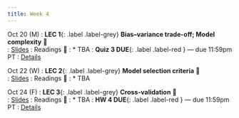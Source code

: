 ```yaml
---
title: Week 4 
---
```



Oct 20 (M)
: **LEC 1**{: .label .label-grey} **Bias–variance trade-off; Model complexity** 🎥  
    : [Slides](.)
: Readings 📖
: * TBA
: **Quiz 3 DUE**{: .label .label-red } — due 11:59pm PT
: [Details](.)

Oct 22 (W)
: **LEC 2**{: .label .label-grey} **Model selection criteria** 🎥  
    : [Slides](.)
: Readings 📖
: * TBA

Oct 24 (F)
: **LEC 3**{: .label .label-grey} **Cross-validation** 🎥  
    : [Slides](.)
: Readings 📖
: * TBA
: **HW 4 DUE**{: .label .label-red } — due 11:59pm PT
: [Details](.)